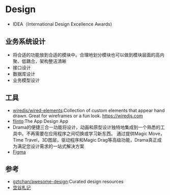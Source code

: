 # Design

* IDEA（International Design Excellence Awards)

## 业务系统设计

* 将合适的功能放到合适的模块中。合理地划分模块也可以做到模块层面的高内聚、低耦合，架构整洁清晰
* 接口设计
* 数据库设计
* 业务模型设计

## 工具

* [wiredjs/wired-elements](https://github.com/wiredjs/wired-elements):Collection of custom elements that appear hand drawn. Great for wireframes or a fun look. https://wiredjs.com
* [flinto](https://www.flinto.com/):The App Design App
* Drama的便捷三合一功能将设计，动画和原型设计独特地集成到一个熟悉的工具中。不再需要在应用程序之间切换或学习新东西。 通过提供Magic Move，Time Travel，3D图层，驱动程序和Magic Drag等高级功能，Drama真正成为满足您设计需求的一站式解决方案
* [Figma](https://www.figma.com/)

## 参考

* [gztchan/awesome-design](https://github.com/gztchan/awesome-design):Curated design resources
* [空谷札记](https://www.yuque.com/arvinxx/note)
